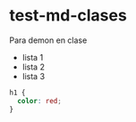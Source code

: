 # test-md-clases

Para demon en clase

- lista 1
- lista 2
- lista 3

```css
h1 {
  color: red;
}
```